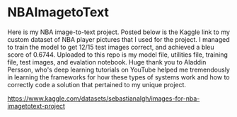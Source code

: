 # NBAImagetoText
Here is my NBA image-to-text project. Posted below is the Kaggle link to my custom dataset of NBA player pictures that I used for the project. I managed to train the model to get 12/15 test images correct, and achieved a bleu score of 0.6744. Uploaded to this repo is my model file, utilities file, training file, test images, and evalation notebook. Huge thank you to Aladdin Persson, who's deep learning tutorials on YouTube helped me tremendously in learning the frameworks for how these types of systems work and how to correctly code a solution that pertained to my unique project.

https://www.kaggle.com/datasets/sebastianalgh/images-for-nba-imagetotext-project

